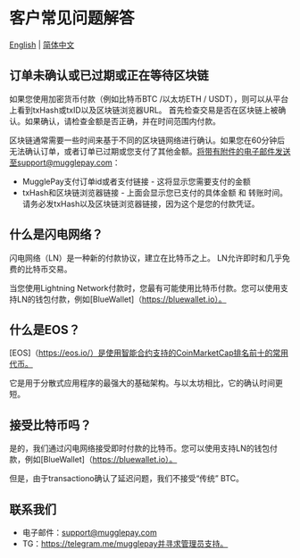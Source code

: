 # 客户常见问题解答

[English](/API/faq/CustomerFAQ.md) | [简体中文](/API/faq/常见问题.md)


## 订单未确认或已过期或正在等待区块链
如果您使用加密货币付款（例如比特币BTC /以太坊ETH / USDT），则可以从平台上看到txHash或txID以及区块链浏览器URL。
首先检查交易是否在区块链上被确认。如果确认，请检查金额是否正确，并在时间范围内付款。

区块链通常需要一些时间来基于不同的区块链网络进行确认。如果您在60分钟后无法确认订单，或者订单已过期或您支付了其他金额。将带有附件的电子邮件发送至support@mugglepay.com：

* MugglePay支付订单id或者支付链接 - 这将显示您需要支付的金额
* txHash和区块链浏览器链接 - 上面会显示您已支付的具体金额 和 转账时间。请务必发txHash以及区块链浏览器链接，因为这个是您的付款凭证。

## 什么是闪电网络？

闪电网络（LN）是一种新的付款协议，建立在比特币之上。 LN允许即时和几乎免费的比特币交易。

当您使用Lightning Network付款时，您最有可能使用比特币付款。您可以使用支持LN的钱包付款，例如[BlueWallet]（https://bluewallet.io）。

## 什么是EOS？

[EOS]（https://eos.io/）是使用智能合约支持的CoinMarketCap排名前十的常用代币。

它是用于分散式应用程序的最强大的基础架构。与以太坊相比，它的确认时间更短。



## 接受比特币吗？

是的，我们通过闪电网络接受即时付款的比特币。您可以使用支持LN的钱包付款，例如[BlueWallet]（https://bluewallet.io）。

但是，由于transactiono确认了延迟问题，我们不接受“传统” BTC。

## 联系我们

* 电子邮件：support@mugglepay.com
* TG：https://telegram.me/mugglepay并寻求管理员支持。
